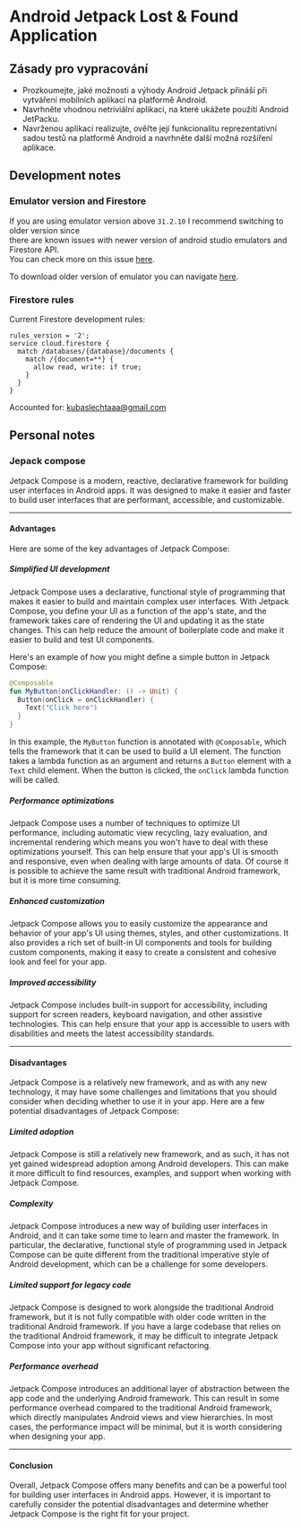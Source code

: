 # Android Jetpack Lost & Found Application

## Zásady pro vypracování

- Prozkoumejte, jaké možnosti a výhody Android Jetpack přináší při vytváření mobilních aplikací na platformě Android.
- Navrhněte vhodnou netriviální aplikaci, na které ukážete použití Android JetPacku.
- Navrženou aplikaci realizujte, ověřte její funkcionalitu reprezentativní sadou testů na platformě Android a navrhněte další možná rozšíření aplikace.

## Development notes

### Emulator version and Firestore

If you are using emulator version above `31.2.10` I recommend switching to older version since  
there are known issues with newer version of android studio emulators and Firestore API.  
You can check more on this issue [here](https://stackoverflow.com/questions/73370728/firebase-doesnt-work-on-android-studio-emulator/73584389#73584389).

To download older version of emulator you can navigate [here](https://developer.android.com/studio/emulator_archive).

### Firestore rules

Current Firestore development rules:

```
rules_version = '2';
service cloud.firestore {
  match /databases/{database}/documents {
    match /{document=**} {
      allow read, write: if true;
    }
  }
}
```

Accounted for: kubaslechtaaa@gmail.com

## Personal notes

### Jepack compose

Jetpack Compose is a modern, reactive, declarative framework for building user interfaces in Android apps. It was designed to make it easier and faster to build user interfaces that are performant, accessible, and customizable.

---

#### Advantages

Here are some of the key advantages of Jetpack Compose:

##### Simplified UI development

Jetpack Compose uses a declarative, functional style of programming that makes it easier to build and maintain complex user interfaces. With Jetpack Compose, you define your UI as a function of the app's state, and the framework takes care of rendering the UI and updating it as the state changes. This can help reduce the amount of boilerplate code and make it easier to build and test UI components.

Here's an example of how you might define a simple button in Jetpack Compose:

``` Kotlin
@Composable
fun MyButton(onClickHandler: () -> Unit) {
  Button(onClick = onClickHandler) {
    Text("Click here")
  }
}

```

In this example, the `MyButton` function is annotated with `@Composable`, which tells the framework that it can be used to build a UI element. The function takes a lambda function as an argument and returns a `Button` element with a `Text` child element. When the button is clicked, the `onClick` lambda function will be called.


##### Performance optimizations

Jetpack Compose uses a number of techniques to optimize UI performance, including automatic view recycling, lazy evaluation, and incremental rendering which means you won't have to deal with these optimizations yourself. This can help ensure that your app's UI is smooth and responsive, even when dealing with large amounts of data. Of course it is possible to achieve the same result with traditional Android framework, but it is more time consuming.


##### Enhanced customization

Jetpack Compose allows you to easily customize the appearance and behavior of your app's UI using themes, styles, and other customizations. It also provides a rich set of built-in UI components and tools for building custom components, making it easy to create a consistent and cohesive look and feel for your app.


##### Improved accessibility

Jetpack Compose includes built-in support for accessibility, including support for screen readers, keyboard navigation, and other assistive technologies. This can help ensure that your app is accessible to users with disabilities and meets the latest accessibility standards.

---

#### Disadvantages

Jetpack Compose is a relatively new framework, and as with any new technology, it may have some challenges and limitations that you should consider when deciding whether to use it in your app. Here are a few potential disadvantages of Jetpack Compose:


##### Limited adoption

Jetpack Compose is still a relatively new framework, and as such, it has not yet gained widespread adoption among Android developers. This can make it more difficult to find resources, examples, and support when working with Jetpack Compose.


##### Complexity

Jetpack Compose introduces a new way of building user interfaces in Android, and it can take some time to learn and master the framework. In particular, the declarative, functional style of programming used in Jetpack Compose can be quite different from the traditional imperative style of Android development, which can be a challenge for some developers.


##### Limited support for legacy code

Jetpack Compose is designed to work alongside the traditional Android framework, but it is not fully compatible with older code written in the traditional Android framework. If you have a large codebase that relies on the traditional Android framework, it may be difficult to integrate Jetpack Compose into your app without significant refactoring.


##### Performance overhead

Jetpack Compose introduces an additional layer of abstraction between the app code and the underlying Android framework. This can result in some performance overhead compared to the traditional Android framework, which directly manipulates Android views and view hierarchies. In most cases, the performance impact will be minimal, but it is worth considering when designing your app.

---

#### Conclusion

Overall, Jetpack Compose offers many benefits and can be a powerful tool for building user interfaces in Android apps. However, it is important to carefully consider the potential disadvantages and determine whether Jetpack Compose is the right fit for your project.


